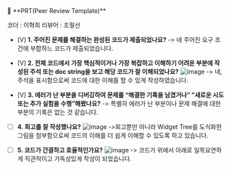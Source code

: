 <aside>
🔑 **PRT(Peer Review Template)**

   코더 : 이혁희
   리뷰어 : 조필선

- [V]  **1. 주어진 문제를 해결하는 완성된 코드가 제출되었나요?**
    -> 네 주어진 요구 조건에 부합하느 코드가 제출되었습니다.
    
- [V]  **2. 전체 코드에서 가장 핵심적이거나 가장 복잡하고 이해하기 어려운 부분에 작성된 주석 또는 doc string을 보고 해당 코드가 잘 이해되었나요?**
  ![image](https://github.com/quantum-92/AIFFEL_Quest/assets/144193133/09b53b47-67ae-4c6a-a4d4-c909788f7d36)
    -> 네, 주석을 표시함으로써 코드에 대한 이해를 할 수 있게 작성하였습니다.
    
        
- [V]  **3. 에러가 난 부분을 디버깅하여 문제를 “해결한 기록을 남겼거나” ”새로운 시도 또는 추가 실험을 수행”해봤나요?**
    -> 특별히 에러가 난 부분이나 문제 해결에 대한 부분의 기록은 없는 것 같습니다.
    
        
- [ ]  **4. 회고를 잘 작성했나요?**
    ![image](https://github.com/quantum-92/AIFFEL_Quest/assets/144193133/f97ac97a-2935-4b9d-947a-cc611674aff9)
    ->회고뿐만 아니라 Widget Tree를 도식화한 그림을 첨부함으로써 코드의 이해를 더 쉽게 이해할 수 있도록 하고 있습니다.


- [ ]  **5. 코드가 간결하고 효율적인가요?**
   ![image](https://github.com/quantum-92/AIFFEL_Quest/assets/144193133/9c4a77b3-a728-4f3e-8975-494a2e1cfd08)
    -> 코드가 위에서 아래로 일목요연하게 직관적이고 가독성있게 작성이 되었습니다.
</aside>

